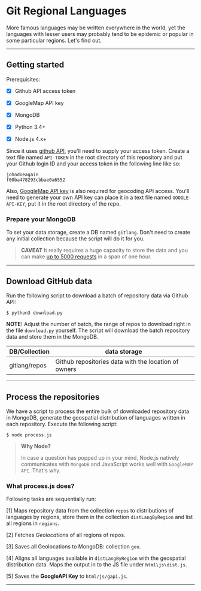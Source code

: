 # Git Regional Languages

More famous languages may be written everywhere 
in the world, yet the languages with lesser users 
may probably tend to be epidemic or popular 
in some particular regions. Let's find out.

---

## Getting started

Prerequisites:

- [x] Github API access token
- [x] GoogleMap API key
- [x] MongoDB
- [x] Python 3.4+
- [x] Node.js 4.x+


Since it uses [github API](https://developer.github.com/v3), 
you'll need to supply your access token. 
Create a text file named `API-TOKEN` in the root directory 
of this repository and put your Github login ID 
and your access token in the following line like so:

```
johndoeagain
f00ba478293cbbae0a6552
```

Also, [GoogleMap API key](https://developers.google.com/maps/documentation/geocoding/get-api-key) is also required for geocoding 
API access. You'll need to generate your own API key 
can place it in a text file named `GOOGLE-API-KEY`, 
put it in the root directory of the repo.

### Prepare your MongoDB

To set your data storage, create a DB named `gitlang`. 
Don't need to create any initial collection because 
the script will do it for you.

>**CAVEAT** It really requires a huge capacity to 
store the data and you can make [up to 5000 requests](https://developer.github.com/v3/#rate-limiting) 
in a span of one hour.

---

## Download GitHub data

Run the following script to download a batch of repository data 
via Github API:

```
$ python3 download.py
```

**NOTE:** Adjust the number of batch, the range of repos to download 
right in the file `download.py` yourself. 
The script will download the batch repository data and 
store them in the MongoDB.

| DB/Collection | data storage |
|------------------|----------------|
| gitlang/repos | Github repositories data with the location of owners |


---

## Process the repositories

We have a script to process the entire bulk of downloaded repository 
data in MongoDB, generate the geospatial distribution of languages 
written in each repository. Execute the following script:

```
$ node process.js
```

>**Why Node?** 
>
> In case a question has popped up in your mind, 
> Node.js natively communicates with `MongoDB` and 
> JavaScript works well with `GoogleMAP API`. That's why.

### What process.js does?

Following tasks are sequentially run:

[1] Maps repository data from the collection `repos` to distributions of languages by regions, store them in the collection `distLangByRegion` and list all regions in `regions`.

[2] Fetches *Geolocations* of all regions of repos.

[3] Saves all Geolocations to MongoDB: collection `geo`.

[4] Aligns all languages available in `distLangByRegion` with the geospatial distribution data. Maps the output in to the JS file under `html\js\dist.js`.

[5] Saves the **GoogleAPI Key** to `html/js/gapi.js`.

---















